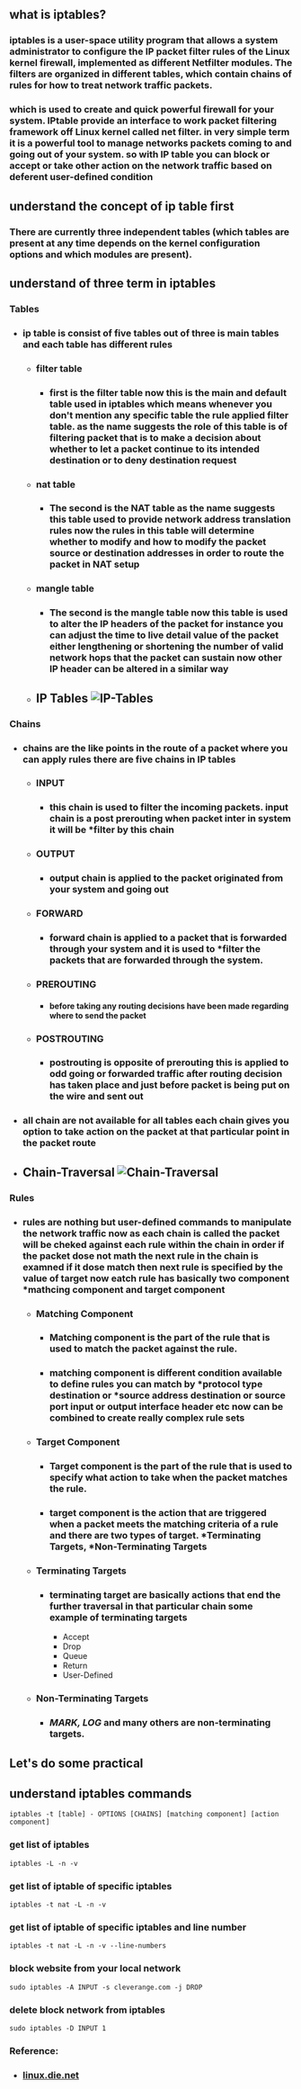 <!-- @format -->

## what is iptables?

### iptables is a user-space utility program that allows a system administrator to configure the IP packet filter rules of the Linux kernel firewall, implemented as different Netfilter modules. The filters are organized in different tables, which contain chains of rules for how to treat network traffic packets.

### which is used to create and quick powerful firewall for your system. IPtable provide an interface to work packet filtering framework off Linux kernel called net filter. in very simple term it is a powerful tool to manage networks packets coming to and going out of your system. so with IP table you can block or accept or take other action on the network traffic based on deferent user-defined condition

## understand the concept of ip table first

### There are currently three independent tables (which tables are present at any time depends on the kernel configuration options and which modules are present).

## understand of three term in iptables

### Tables

- ### ip table is consist of five tables out of three is main tables and each table has different rules
  - ### filter table
    - ### first is the filter table now this is the main and default table used in iptables which means whenever you don't mention any specific table the rule applied filter table. as the name suggests the role of this table is of filtering packet that is to make a decision about whether to let a packet continue to its intended destination or to deny destination request
  - ### nat table
    - ### The second is the NAT table as the name suggests this table used to provide network address translation rules now the rules in this table will determine whether to modify and how to modify the packet source or destination addresses in order to route the packet in NAT setup
  - ### mangle table
    - ### The second is the mangle table now this table is used to alter the IP headers of the packet for instance you can adjust the time to live detail value of the packet either lengthening or shortening the number of valid network hops that the packet can sustain now other IP header can be altered in a similar way
  - ## IP Tables ![IP-Tables](./ip-tables.png)

### Chains

- ### chains are the like points in the route of a packet where you can apply rules there are five chains in IP tables
  - ### INPUT
    - ### this chain is used to filter the incoming packets. input chain is a post prerouting when packet inter in system it will be **\*filter** by this chain
  - ### OUTPUT
    - ### output chain is applied to the packet originated from your system and going out
  - ### FORWARD
    - ### forward chain is applied to a packet that is forwarded through your system and it is used to **\*filter** the packets that are forwarded through the system.
  - ### PREROUTING
    - #### before taking any routing decisions have been made regarding where to send the packet
  - ### POSTROUTING
    - ### postrouting is opposite of prerouting this is applied to odd going or forwarded traffic after routing decision has taken place and just before packet is being put on the wire and sent out
- ### all chain are not available for all tables each chain gives you option to take action on the packet at that particular point in the packet route
- ## Chain-Traversal ![Chain-Traversal](./network-flow.png)

### Rules

- ### rules are nothing but user-defined commands to manipulate the network traffic now as each chain is called the packet will be cheked against each rule within the chain in order if the packet dose not math the next rule in the chain is examned if it dose match then next rule is specified by the value of target now eatch rule has basically two component **\*mathcing** component and **target** component
  - ### Matching Component
    - ### Matching component is the part of the rule that is used to match the packet against the rule.
    - ### matching component is different condition available to define rules you can match by **\*protocol** type destination or **\*source address** destination or source port input or output interface header etc now can be combined to create really complex rule sets
  - ### Target Component
    - ### Target component is the part of the rule that is used to specify what action to take when the packet matches the rule.
    - ### target component is the action that are triggered when a packet meets the matching criteria of a rule and there are two types of target. **\*Terminating Targets**, **\*Non-Terminating Targets**
  - ### Terminating Targets
    - ### terminating target are basically actions that end the further traversal in that particular chain some example of terminating targets
      - Accept
      - Drop
      - Queue
      - Return
      - User-Defined
  - ### Non-Terminating Targets
    - ### **_MARK, LOG_** and many others are non-terminating targets.

## Let's do some practical

## understand iptables commands

    iptables -t [table] - OPTIONS [CHAINS] [matching component] [action component]

### get list of iptables

    iptables -L -n -v

### get list of iptable of specific iptables

    iptables -t nat -L -n -v

### get list of iptable of specific iptables and line number

    iptables -t nat -L -n -v --line-numbers

### block website from your local network

    sudo iptables -A INPUT -s cleverange.com -j DROP

### delete block network from iptables

    sudo iptables -D INPUT 1

### Reference:

- ### [linux.die.net](https://linux.die.net/man/8/iptables)
